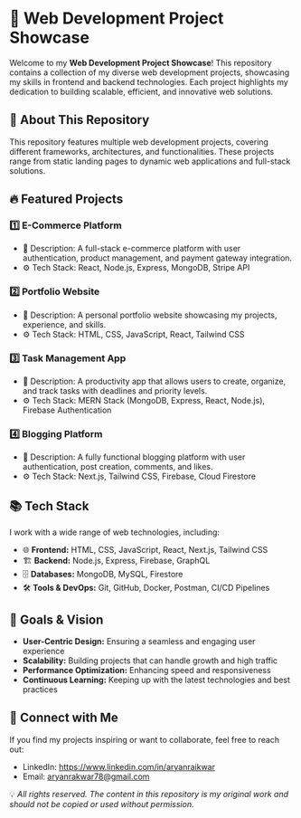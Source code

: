 # 🚀 Web Development Project Showcase

Welcome to my **Web Development Project Showcase**! This repository contains a collection of my diverse web development projects, showcasing my skills in frontend and backend technologies. Each project highlights my dedication to building scalable, efficient, and innovative web solutions.

## 📌 About This Repository
This repository features multiple web development projects, covering different frameworks, architectures, and functionalities. These projects range from static landing pages to dynamic web applications and full-stack solutions.

## 🔥 Featured Projects
### 1️⃣ **E-Commerce Platform**
   - 📌 Description: A full-stack e-commerce platform with user authentication, product management, and payment gateway integration.
   - ⚙️ Tech Stack: React, Node.js, Express, MongoDB, Stripe API

### 2️⃣ **Portfolio Website**
   - 📌 Description: A personal portfolio website showcasing my projects, experience, and skills.
   - ⚙️ Tech Stack: HTML, CSS, JavaScript, React, Tailwind CSS

### 3️⃣ **Task Management App**
   - 📌 Description: A productivity app that allows users to create, organize, and track tasks with deadlines and priority levels.
   - ⚙️ Tech Stack: MERN Stack (MongoDB, Express, React, Node.js), Firebase Authentication

### 4️⃣ **Blogging Platform**
   - 📌 Description: A fully functional blogging platform with user authentication, post creation, comments, and likes.
   - ⚙️ Tech Stack: Next.js, Tailwind CSS, Firebase, Cloud Firestore

## 📚 Tech Stack
I work with a wide range of web technologies, including:
- 🌐 **Frontend:** HTML, CSS, JavaScript, React, Next.js, Tailwind CSS
- 🏗️ **Backend:** Node.js, Express, Firebase, GraphQL
- 🗄️ **Databases:** MongoDB, MySQL, Firestore
- 🛠 **Tools & DevOps:** Git, GitHub, Docker, Postman, CI/CD Pipelines

## 🎯 Goals & Vision
- **User-Centric Design:** Ensuring a seamless and engaging user experience
- **Scalability:** Building projects that can handle growth and high traffic
- **Performance Optimization:** Enhancing speed and responsiveness
- **Continuous Learning:** Keeping up with the latest technologies and best practices

## 🤝 Connect with Me
If you find my projects inspiring or want to collaborate, feel free to reach out:
- LinkedIn: https://www.linkedin.com/in/aryanraikwar
- Email: aryanrakwar78@gmail.com

💡 *All rights reserved. The content in this repository is my original work and should not be copied or used without permission.*

